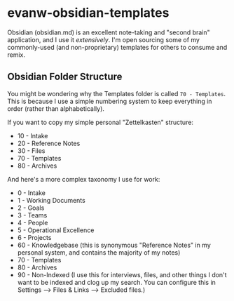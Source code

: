 # evanw-obsidian-templates
Obsidian (obsidian.md) is an excellent note-taking and "second brain" application, and I use it _extensively_. I'm open sourcing some of my commonly-used (and non-proprietary) templates for others to consume and remix.

## Obsidian Folder Structure
You might be wondering why the Templates folder is called `70 - Templates`. This is because I use a simple numbering system to keep everything in order (rather than alphabetically). 

If you want to copy my simple personal "Zettelkasten" structure:
- 10 - Intake
- 20 - Reference Notes
- 30 - Files
- 70 - Templates
- 80 - Archives

And here's a more complex taxonomy I use for work:
- 0 - Intake
- 1 - Working Documents
- 2 - Goals
- 3 - Teams
- 4 - People
- 5 - Operational Excellence
- 6 - Projects
- 60 - Knowledgebase (this is synonymous "Reference Notes" in my personal system, and contains the majority of my notes)
- 70 - Templates
- 80 - Archives
- 90 - Non-Indexed (I use this for interviews, files, and other things I don't want to be indexed and clog up my search. You can configure this in Settings --> Files & Links --> Excluded files.)
